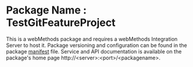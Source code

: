 # Package Name : TestGitFeatureProject
This is a webMethods package and requires a webMethods Integration Server to host it. Package versioning and configuration can be found in the package [manifest](./TestGitFeatureProject/manifest.v3) file. Service and API documentation is available on the package's home page http://&lt;server&gt;:&lt;port&gt;/&lt;packagename>.